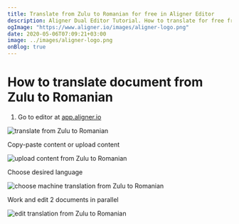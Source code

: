 ```yaml
---
title: Translate from Zulu to Romanian for free in Aligner Editor
description: Aligner Dual Editor Tutorial. How to translate for free from Zulu to Romanian. Aligner is multilingual document management platform. 
ogImage: "https://www.aligner.io/images/aligner-logo.png"
date: 2020-05-06T07:09:21+03:00
image: ../images/aligner-logo.png
onBlog: true
---
```


# How to translate document from Zulu to Romanian

1. Go to editor at [app.aligner.io](https://app.aligner.io "Aligner App web page")

![translate from Zulu to Romanian](../aligner-blank-editor.png "translate from Zulu to Romanian")

Copy-paste content or upload content

![upload content from Zulu to Romanian](../aligner-uploaded-document.png "upload content from Zulu to Romanian")

Choose desired language

![choose machine translation from Zulu to Romanian](../aligner-language-dropdown.png "choose machine translation from Zulu to Romanian")

Work and edit 2 documents in parallel

![edit translation from Zulu to Romanian](../aligner-double-sitded-editor.png "edit translation from Zulu to Romanian")

